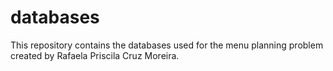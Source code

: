 # databases

This repository contains the databases used for the menu planning problem created by Rafaela Priscila Cruz Moreira.
